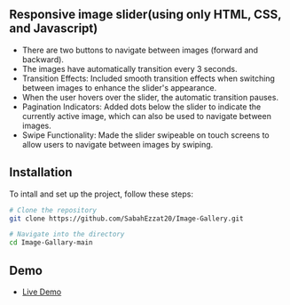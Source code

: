 ## Responsive image slider(using only HTML, CSS, and Javascript)

- There are two buttons to navigate between images
(forward and backward).
- The images have automatically transition every 3 seconds.
- Transition Effects: Included smooth transition effects
when switching between images to enhance the slider's
appearance.
- When the user hovers over the slider, the automatic
transition pauses.
- Pagination Indicators: Added dots below the slider to
indicate the currently active image, which can also be used
to navigate between images.
- Swipe Functionality: Made the slider swipeable on
touch screens to allow users to navigate between images
by swiping.

## Installation
To intall and set up the project, follow these steps: 
```bash
# Clone the repository
git clone https://github.com/SabahEzzat20/Image-Gallery.git
```
```bash
# Navigate into the directory
cd Image-Gallary-main
```
## Demo
- [Live Demo](https://image-gallery-hazel-nine.vercel.app/)
